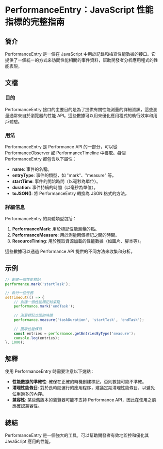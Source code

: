 <!--
Meta Description: # PerformanceEntry：JavaScript 性能指標的完整指南 ## 簡介 PerformanceEntry 是一個在 JavaScript 中用於記錄和檢查性能數據的接口。它提供了一個統一的方式來訪問性能相關的事件資料，幫助開發者分析應用程式的性能表現。 ## 文檔 ### 目的 ...
Meta Keywords: performanceentry, performance, javascript, api, mark
-->

# PerformanceEntry：JavaScript 性能指標的完整指南

## 簡介
PerformanceEntry 是一個在 JavaScript 中用於記錄和檢查性能數據的接口。它提供了一個統一的方式來訪問性能相關的事件資料，幫助開發者分析應用程式的性能表現。

## 文檔
### 目的
PerformanceEntry 接口的主要目的是為了提供有關性能測量的詳細資訊，這些測量通常來自於瀏覽器的性能 API。這些數據可以用來優化應用程式的執行效率和用戶體驗。

### 用法
PerformanceEntry 是 Performance API 的一部分，可以從 PerformanceObserver 或 PerformanceTimeline 中獲取。每個 PerformanceEntry 都包含以下屬性：

- **name**: 事件的名稱。
- **entryType**: 事件的類型，如 "mark"、"measure" 等。
- **startTime**: 事件的開始時間（以毫秒為單位）。
- **duration**: 事件持續的時間（以毫秒為單位）。
- **toJSON()**: 將 PerformanceEntry 轉換為 JSON 格式的方法。

### 詳細信息
PerformanceEntry 的具體類型包括：

1. **PerformanceMark**: 用於標記性能測量的點。
2. **PerformanceMeasure**: 用於測量兩個標記之間的時間。
3. **ResourceTiming**: 用於獲取資源加載的性能數據（如圖片、腳本等）。

這些數據可以通過 Performance API 提供的不同方法來收集和分析。

## 示例
```javascript
// 創建一個性能標記
performance.mark('startTask');

// 執行一些任務
setTimeout(() => {
    // 創建一個性能標記結束點
    performance.mark('endTask');
    
    // 測量標記之間的時間
    performance.measure('taskDuration', 'startTask', 'endTask');
    
    // 獲取性能條目
    const entries = performance.getEntriesByType('measure');
    console.log(entries);
}, 1000);
```

## 解釋
使用 PerformanceEntry 時需要注意以下幾點：

- **性能數據的準確性**: 確保在正確的時機創建標記，否則數據可能不準確。
- **清理性能條目**: 對於長時間運行的應用程序，建議定期清理性能條目，以避免佔用過多的內存。
- **兼容性**: 某些舊版本的瀏覽器可能不支持 Performance API，因此在使用之前應確認兼容性。

## 總結
PerformanceEntry 是一個強大的工具，可以幫助開發者有效地監控和優化其 JavaScript 應用的性能。